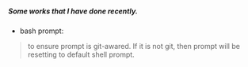 ##### Some works that I have done recently. 

* bash prompt:
> to ensure prompt is git-awared. If it is not git, then 
> prompt will be resetting to default shell prompt.

